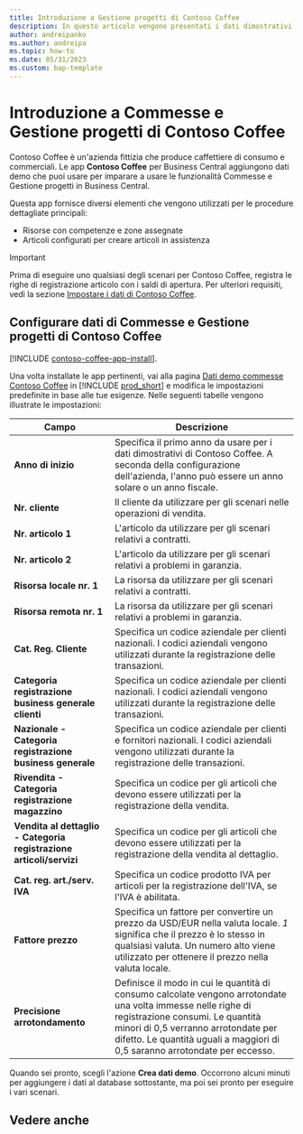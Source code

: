 ```yaml
---
title: Introduzione a Gestione progetti di Contoso Coffee
description: In questo articolo vengono presentati i dati dimostrativi di Consoso Coffee per Commesse e Gestione progetti.
author: andreipanko
ms.author: andreipa
ms.topic: how-to
ms.date: 05/31/2023
ms.custom: bap-template
---
```


# <a name="introduction-to-contoso-coffee-jobs-and-project-management"></a>Introduzione a Commesse e Gestione progetti di Contoso Coffee

Contoso Coffee è un'azienda fittizia che produce caffettiere di consumo e commerciali. Le app **Contoso Coffee** per Business Central aggiungono dati demo che puoi usare per imparare a usare le funzionalità Commesse e Gestione progetti in Business Central.

Questa app fornisce diversi elementi che vengono utilizzati per le procedure dettagliate principali:

- Risorse con competenze e zone assegnate
- Articoli configurati per creare articoli in assistenza

> [!IMPORTANT]
> Prima di eseguire uno qualsiasi degli scenari per Contoso Coffee, registra le righe di registrazione articolo con i saldi di apertura. Per ulteriori requisiti, vedi la sezione [Impostare i dati di Contoso Coffee](#set-up-contoso-coffee-jobs-and-project-management-data).
>
> 
## <a name="set-up-contoso-coffee-jobs-and-project-management-data"></a>Configurare dati di Commesse e Gestione progetti di Contoso Coffee

[!INCLUDE [contoso-coffee-app-install](../contoso-coffee-app-install.md)].

Una volta installate le app pertinenti, vai alla pagina [Dati demo commesse Contoso Coffee](https://businesscentral.dynamics.com/?page=4767) in [!INCLUDE [prod_short](../../includes/prod_short.md)] e modifica le impostazioni predefinite in base alle tue esigenze. Nelle seguenti tabelle vengono illustrate le impostazioni:  

|Campo  |Descrizione  |
|---------|---------|
|**Anno di inizio** |Specifica il primo anno da usare per i dati dimostrativi di Contoso Coffee. A seconda della configurazione dell'azienda, l'anno può essere un anno solare o un anno fiscale.|
|**Nr. cliente**  |Il cliente da utilizzare per gli scenari nelle operazioni di vendita.|
|**Nr. articolo 1**  |L'articolo da utilizzare per gli scenari relativi a contratti.|
|**Nr. articolo 2**  |L'articolo da utilizzare per gli scenari relativi a problemi in garanzia.|
|**Risorsa locale nr. 1**  |La risorsa da utilizzare per gli scenari relativi a contratti.|
|**Risorsa remota nr. 1**  |La risorsa da utilizzare per gli scenari relativi a problemi in garanzia.|
|**Cat. Reg. Cliente**|Specifica un codice aziendale per clienti nazionali. I codici aziendali vengono utilizzati durante la registrazione delle transazioni. |
|**Categoria registrazione business generale clienti**|Specifica un codice aziendale per clienti nazionali. I codici aziendali vengono utilizzati durante la registrazione delle transazioni. |
|**Nazionale - Categoria registrazione business generale**|Specifica un codice aziendale per clienti e fornitori nazionali. I codici aziendali vengono utilizzati durante la registrazione delle transazioni. |
|**Rivendita - Categoria registrazione magazzino**    |Specifica un codice per gli articoli che devono essere utilizzati per la registrazione della vendita.|
|**Vendita al dettaglio - Categoria registrazione articoli/servizi**    |Specifica un codice per gli articoli che devono essere utilizzati per la registrazione della vendita al dettaglio.|
|**Cat. reg. art./serv. IVA**    |Specifica un codice prodotto IVA per articoli per la registrazione dell'IVA, se l'IVA è abilitata.|
|**Fattore prezzo**     |Specifica un fattore per convertire un prezzo da USD/EUR nella valuta locale. *1* significa che il prezzo è lo stesso in qualsiasi valuta. Un numero alto viene utilizzato per ottenere il prezzo nella valuta locale. |
|**Precisione arrotondamento**  |Definisce il modo in cui le quantità di consumo calcolate vengono arrotondate una volta immesse nelle righe di registrazione consumi. Le quantità minori di 0,5 verranno arrotondate per difetto. Le quantità uguali a maggiori di 0,5 saranno arrotondate per eccesso.|

Quando sei pronto, scegli l'azione **Crea dati demo**. Occorrono alcuni minuti per aggiungere i dati al database sottostante, ma poi sei pronto per eseguire i vari scenari.  

## <a name="see-also"></a>Vedere anche
